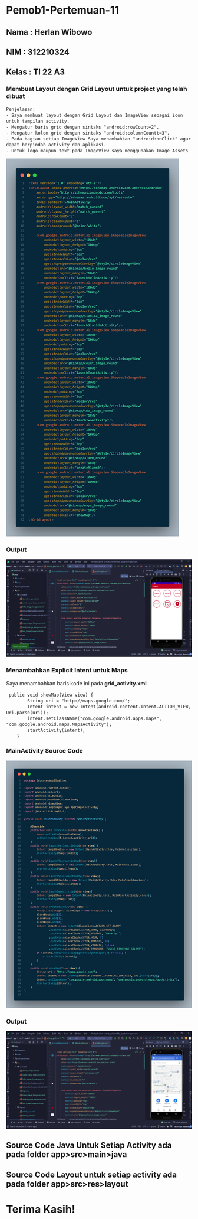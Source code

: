 # Pemob1-Pertemuan-11
## Nama : Herlan Wibowo
## NIM : 312210324
## Kelas : TI 22 A3
### Membuat Layout dengan Grid Layout untuk project yang telah dibuat
    Penjelasan:
    - Saya membuat layout dengan Grid Layout dan ImageView sebagai icon untuk tampilan activity.
    - Mengatur baris grid dengan sintaks "android:rowCount=2".
    - Mengatur kolom grid dengan sintaks "android:columnCountt=3".
    - Pada bagian setiap ImageView Saya menambahkan "android:onClick" agar dapat berpindah activity dan aplikasi.
    - Untuk logo maupun text pada ImageView saya menggunakan Image Assets
![GridCode](/image/GridActivity.png)
### Output
![GridOutput](/image/Grid%20Output.png)

### Menambahkan Explicit Intent untuk Maps
Saya menambahkan baris kode ini pada <b>grid_activity.xml</b>
```
 public void showMap(View view) {
        String uri = "http://maps.google.com/";
        Intent intent = new Intent(android.content.Intent.ACTION_VIEW, Uri.parse(uri));
        intent.setClassName("com.google.android.apps.maps", "com.google.android.maps.MapsActivity");
        startActivity(intent);
    }
```
### MainActivity Source Code
![MainActivity](/image/MainActivity.png)
### Output
![Maps](/image/Maps%20Ouput.png)
## Source Code Java Untuk Setiap Activity ada pada folder app>src>main>java
## Source Code Layout untuk setiap activity ada pada folder app>src>res>layout
# Terima Kasih!